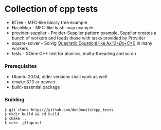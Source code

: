 # Collection of cpp tests
* BTree - MFC-like binary tree example
* HashMap - MFC-like hash-map example
* provider-supplier - Proider-Supplier pattern example, Supplier creates a bunch of workers and feeds those with tasks provided by Provider
* square-solver - Solvig [Quadratic Equationi like A*x^2+B*x+C=0](https://en.wikipedia.org/wiki/Quadratic_equation) in many workers
* tests - SOme C++ test for atomics, multu-threading and so on


### Prerequisites
* Ubuntu 20.04, older versions shall work as well
* cmake 3.10 or newver
* build-essential package

### Building
```
$ git clone https://github.com/donDonald/cpp_tests
$ mkdir build && cd build
$ cmake ..
$ make -j$(nproc)
```

